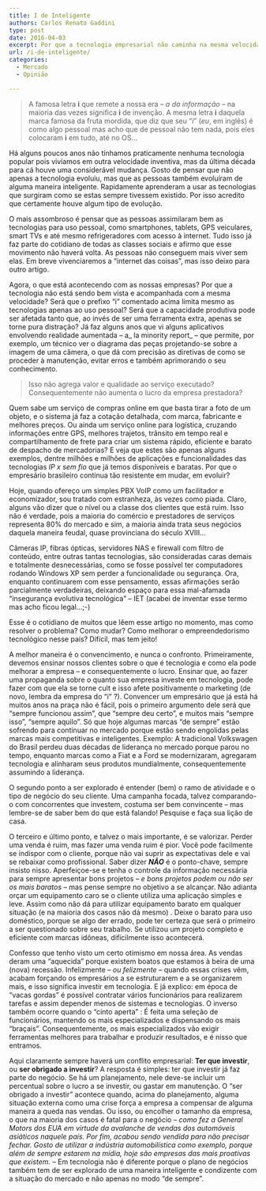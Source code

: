 ```yaml
---
title: I de Inteligente
authors: Carlos Renato Gaddini
type: post
date: 2016-04-03
excerpt: Por que a tecnologia empresarial não caminha na mesma velocidade da pessoal? O mercado está passando por um momento especial e saber entender como ofertar nessa época poderá ser um diferencial. Quebrar antigos paradigmas é uma missão e tanto para nós da tecnologia.
url: /i-de-inteligente/
categories:
  - Mercado
  - Opinião

---
```

> A famosa letra **i** que remete a nossa era &#8211; _a da informação_ &#8211; na maioria das vezes significa **i** de invenção. A mesma letra **i** daquela marca famosa da fruta mordida, que diz que seu “_i_” (_eu_, em inglês) é como algo pessoal mas acho que de pessoal não tem nada, pois eles colocaram **i** em tudo, até no OS&#8230;

Há alguns poucos anos não tínhamos praticamente nenhuma tecnologia popular pois vivíamos em outra velocidade inventiva, mas da última década para cá houve uma considerável mudança. Gosto de pensar que não apenas a tecnologia evoluiu, mas que as pessoas também evoluíram de alguma maneira inteligente. Rapidamente aprenderam a usar as tecnologias que surgiram como se estas sempre tivessem existido. Por isso acredito que certamente houve algum tipo de evolução.

O mais assombroso é pensar que as pessoas assimilaram bem as tecnologias para uso pessoal, como smartphones, tablets, GPS veiculares, smart TVs e até mesmo refrigeradores com acesso à internet. Tudo isso já faz parte do cotidiano de todas as classes sociais e afirmo que esse movimento não haverá volta. As pessoas não conseguem mais viver sem elas. Em breve vivenciaremos a “internet das coisas”, mas isso deixo para outro artigo.

Agora, o que está acontecendo com as nossas empresas? Por que a tecnologia não está sendo bem vista e acompanhada com a mesma velocidade? Será que o prefixo &#8220;i&#8221; comentado acima limita mesmo as tecnologias apenas ao uso pessoal? Será que a capacidade produtiva pode ser afetada tanto que, ao invés de ser uma ferramenta extra, apenas se torne pura distração? Já faz alguns anos que vi alguns aplicativos envolvendo realidade aumentada &#8211; a_ la minority report_ &#8211; que permite, por exemplo, um técnico ver o diagrama das peças projetando-se sobre a imagem de uma câmera, o que dá com precisão as diretivas de como se proceder à manutenção, evitar erros e também aprimorando o seu conhecimento.

> Isso não agrega valor e qualidade ao serviço executado? Consequentemente não aumenta o lucro da empresa prestadora?

Quem sabe um serviço de compras online em que basta tirar a foto de um objeto, e o sistema já faz a cotação detalhada, com marca, fabricante e melhores preços. Ou ainda um serviço online para logística, cruzando informações entre GPS, melhores trajetos, trânsito em tempo real e compartilhamento de frete para criar um sistema rápido, eficiente e barato de despacho de mercadorias? E veja que estes são apenas alguns exemplos, dentre milhões e milhões de aplicações e funcionalidades das tecnologias _IP x sem fio_ que já temos disponíveis e baratas. Por que o empresário brasileiro continua tão resistente em mudar, em evoluir?

Hoje, quando ofereço um simples PBX VoIP como um facilitador e economizador, sou tratado com estranheza, às vezes como piada. Claro, alguns vão dizer que o nível ou a classe dos clientes que está ruim. Isso não é verdade, pois a maioria do comércio e prestadores de serviços representa 80% do mercado e sim, a maioria ainda trata seus negócios daquela maneira feudal, quase provinciana do século XVIII&#8230;

Câmeras IP, fibras ópticas, servidores NAS e firewall com filtro de conteúdo, entre outras tantas tecnologias, são consideradas caras demais e totalmente desnecessárias, como se fosse possível ter computadores rodando Windows XP sem perder a funcionalidade ou segurança. Ora, enquanto continuarem com esse pensamento, essas afirmações serão parcialmente verdadeiras, deixando espaço para essa mal-afamada “insegurança evolutiva tecnológica” &#8211; IET (acabei de inventar esse termo mas acho ficou legal…;-)

Esse é o cotidiano de muitos que lêem esse artigo no momento, mas como resolver o problema? Como mudar? Como melhorar o empreendedorismo tecnológico nesse país? Difícil, mas tem jeito!

A melhor maneira é o convencimento, e nunca o confronto. Primeiramente, devemos ensinar nossos clientes sobre o que é tecnologia e como ela pode melhorar a empresa &#8211; e consequentemente o lucro. Ensinar que, ao fazer uma propaganda sobre o quanto sua empresa investe em tecnologia, pode fazer com que ela se torne cult e isso afete positivamente o marketing (de novo, lembra da empresa do “i” ?). Convencer um empresário que já está há muitos anos na praça não é fácil, pois o primeiro argumento dele será que “sempre funcionou assim”, que “sempre deu certo”, e muitos mais “sempre isso”, “sempre aquilo”. Só que hoje algumas marcas “de sempre” estão sofrendo para continuar no mercado porque estão sendo engolidas pelas marcas mais competitivas e inteligentes. Exemplo: A tradicional Volkswagen do Brasil perdeu duas décadas de liderança no mercado porque parou no tempo, enquanto marcas como a Fiat e a Ford se modernizaram, agregaram tecnologia e alinharam seus produtos mundialmente, consequentemente assumindo a liderança.

O segundo ponto a ser explorado é entender (bem) o ramo de atividade e o tipo de negócio do seu cliente. Uma campanha focada, talvez comparando-o com concorrentes que investem, costuma ser bem convincente &#8211; mas lembre-se de saber bem do que está falando! Pesquise e faça sua lição de casa.

O terceiro e último ponto, e talvez o mais importante, é se valorizar. Perder uma venda é ruim, mas fazer uma venda ruim é pior. Você pode facilmente se indispor com o cliente, porque não vai suprir as expectativas dele e vai se rebaixar como profissional. Saber dizer _**NÃO**_ é o ponto-chave, sempre insisto nisso. Aperfeiçoe-se e tenha o controle da informação necessária para sempre apresentar bons projetos &#8211; _e bons projetos podem ou não ser os mais baratos_ &#8211; mas pense sempre no objetivo a se alcançar. Não adianta orçar um equipamento caro se o cliente utiliza uma aplicação simples e leve. Assim como não dá para utilizar equipamento barato em qualquer situação (e na maioria dos casos não dá mesmo) . Deixe o barato para uso doméstico, porque se algo der errado, pode ter certeza que será o primeiro a ser questionado sobre seu trabalho. Se utilizou um projeto completo e eficiente com marcas idôneas, dificilmente isso acontecerá.

Confesso que tenho visto um certo otimismo em nossa área. As vendas deram uma “aquecida” porque existem boatos que estamos à beira de uma (nova) recessão. Infelizmente &#8211; _ou felizmente_ &#8211; quando essas crises vêm, acabam forçando os empresários a se estruturarem e a se organizarem mais, e isso significa investir em tecnologia. E já explico: em época de “vacas gordas” é possível contratar vários funcionários para realizarem tarefas e assim depender menos de sistemas e tecnologias. O inverso também ocorre quando o “cinto aperta” : É feita uma seleção de funcionários, mantendo os mais especializados e dispensando os mais “braçais”. Consequentemente, os mais especializados vão exigir ferramentas melhores para trabalhar e produzir resultados, e é nisso que entramos.

Aqui claramente sempre haverá um conflito empresarial: **Ter que investir**, ou **ser obrigado a investir**? A resposta é simples: ter que investir já faz parte do negócio. Se há um planejamento, nele deve-se incluir um percentual sobre o lucro a se investir, ou gastar em manutenção. O “ser obrigado a investir” acontece quando, acima do planejamento, alguma situação externa como uma crise força a empresa a compensar de alguma maneira a queda nas vendas. Ou isso, ou encolher o tamanho da empresa, o que na maioria dos casos é fatal para o negócio &#8211; _como fez a General Motors dos EUA em virtude da avalanche de vendas dos automóveis asiáticos naquele país. Por fim, acabou sendo vendida para não precisar fechar. Gosto de utilizar a indústria automobilística como exemplo, porque além de sempre estarem na mídia, hoje são empresas das mais proativas que existem._ &#8211; Em tecnologia não é diferente porque o plano de negócios também tem de ser explorado de uma maneira inteligente e condizente com a situação do mercado e não apenas no modo &#8220;de sempre&#8221;.